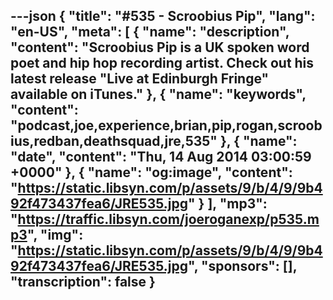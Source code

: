 ---json
{
  "title": "#535 - Scroobius Pip",
  "lang": "en-US",
  "meta": [
    {
      "name": "description",
      "content": "Scroobius Pip is a UK spoken word poet and hip hop recording artist. Check out his latest release \"Live at Edinburgh Fringe\" available on iTunes."
    },
    {
      "name": "keywords",
      "content": "podcast,joe,experience,brian,pip,rogan,scroobius,redban,deathsquad,jre,535"
    },
    {
      "name": "date",
      "content": "Thu, 14 Aug 2014 03:00:59 +0000"
    },
    {
      "name": "og:image",
      "content": "https://static.libsyn.com/p/assets/9/b/4/9/9b492f473437fea6/JRE535.jpg"
    }
  ],
  "mp3": "https://traffic.libsyn.com/joeroganexp/p535.mp3",
  "img": "https://static.libsyn.com/p/assets/9/b/4/9/9b492f473437fea6/JRE535.jpg",
  "sponsors": [],
  "transcription": false
}
---
<episode-header />

<timemark seconds="0" />

<transcribe-call-to-action />

<episode-footer />